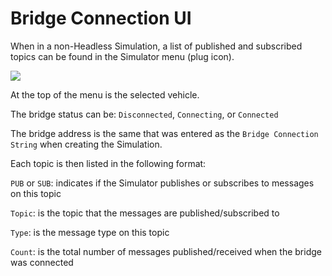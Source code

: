 # <a name="top"></a>Bridge Connection UI
When in a non-Headless Simulation, a list of published and subscribed topics can be found in the Simulator menu (plug icon).

[![](images/bridge-ui.png)](images/full_size_images/bridge-ui.png)

At the top of the menu is the selected vehicle.

The bridge status can be: `Disconnected`, `Connecting`, or `Connected`

The bridge address is the same that was entered as the `Bridge Connection String` when creating the Simulation.

Each topic is then listed in the following format:

`PUB` or `SUB`: indicates if the Simulator publishes or subscribes to messages on this topic

`Topic`: is the topic that the messages are published/subscribed to

`Type`: is the message type on this topic

`Count`: is the total number of messages published/received when the bridge was connected